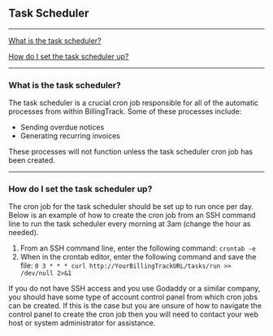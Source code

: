 Task Scheduler
---

---

[What is the task scheduler?](#what-is-the-task-scheduler)

[How do I set the task scheduler up?](#how-do-i-set-the-task-scheduler-up)

---

### What is the task scheduler?

The task scheduler is a crucial cron job responsible for all of the
automatic processes from within BillingTrack. Some of these processes
include:

-   Sending overdue notices
-   Generating recurring invoices

These processes will not function unless the task scheduler cron job has
been created.

---

### How do I set the task scheduler up?

The cron job for the task scheduler should be set up to run once per
day. Below is an example of how to create the cron job from an SSH
command line to run the task scheduler every morning at 3am (change the
hour as needed).

1.  From an SSH command line, enter the following command:
    `crontab -e`
2.  When in the crontab editor, enter the following command and save the
    file:
    `0 3 * * * curl http://YourBillingTrackURL/tasks/run >> /dev/null 2>&1`

If you do not have SSH access and you use Godaddy or a similar company,
you should have some type of account control panel from which cron jobs
can be created. If this is the case but you are unsure of how to
navigate the control panel to create the cron job then you will need to
contact your web host or system administrator for assistance.
